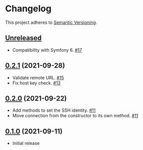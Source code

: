 # Changelog

This project adheres to [Semantic Versioning](https://semver.org/spec/v2.0.0.html).

## [Unreleased]

 * Compatibility with Symfony 6. [#17]

## [0.2.1] (2021-09-28)

 * Validate remote URL. [#15]
 * Fix host key check. [#13]

## [0.2.0] (2021-09-22)

 * Add methods to set the SSH identity. [#11]
 * Move connection from the constructor to its own method. [#11]

## [0.1.0] (2021-09-11)

 * Initial release

[Unreleased]: https://github.com/ausi/remote-git/compare/0.2.1...HEAD
[0.2.1]: https://github.com/ausi/remote-git/compare/0.2.0...0.2.1
[0.2.0]: https://github.com/ausi/remote-git/compare/0.1.0...0.2.0
[0.1.0]: https://github.com/ausi/remote-git/commits/0.1.0

[#17]: https://github.com/ausi/remote-git/issues/17
[#15]: https://github.com/ausi/remote-git/issues/15
[#13]: https://github.com/ausi/remote-git/issues/13
[#11]: https://github.com/ausi/remote-git/issues/11
